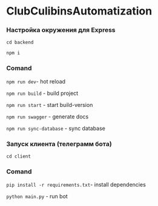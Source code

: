 # ClubCulibinsAutomatization

### Настройка окружения для Express
``cd backend``

``npm i``

### Comand
``npm run dev``- hot reload

``npm run build`` - build project

``npm run start`` - start build-version

``npm run swagger`` - generate docs

``npm run sync-database`` - sync database

### Запуск клиента (телеграмм бота)

``cd client``

### Comand

``pip install -r requirements.txt``- install dependencies

``python main.py`` - run bot
